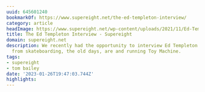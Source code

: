 ```yaml
---
uuid: 645601240
bookmarkOf: https://www.supereight.net/the-ed-templeton-interview/
category: article
headImage: https://www.supereight.net/wp-content/uploads/2021/11/Ed-Templeton-Portrait-by-Deanna.jpg
title: The Ed Templeton Interview - Supereight
domain: supereight.net
description: We recently had the opportunity to interview Ed Templeton about everything
  from skateboarding, the old days, are and running Toy Machine.
tags:
- supereight
- tom bailey
date: '2023-01-26T19:47:03.744Z'
highlights:
---
```




